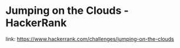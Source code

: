 # Jumping on the Clouds - HackerRank

link:
https://www.hackerrank.com/challenges/jumping-on-the-clouds